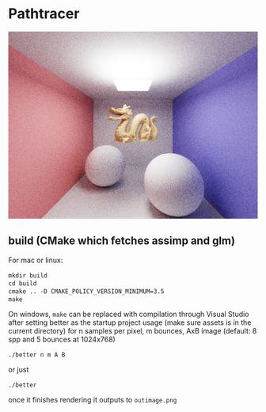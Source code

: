 # Pathtracer
![Image of output](https://github.com/UsedHandle/Pathtracer/blob/main/500spp.png?raw=true)
## build (CMake which fetches assimp and glm)
For mac or linux:
```
mkdir build
cd build
cmake .. -D CMAKE_POLICY_VERSION_MINIMUM=3.5
make
```
On windows, ```make``` can be replaced with compilation through Visual Studio after setting better as the startup project usage (make sure assets is in the current directory)
for n samples per pixel, m bounces, AxB image (default: 8 spp and 5 bounces at 1024x768)
```
./better n m A B
```
or just
```
./better
```
once it finishes rendering it outputs to ```outimage.png```
